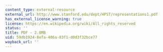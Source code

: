 ```yaml
---
content_type: external-resource
external_url: http://www.stanford.edu/dept/HPST/representations1.pdf
has_external_license_warning: true
license: https://en.wikipedia.org/wiki/All_rights_reserved
status: ''
title: PDF - 2.8MB
uid: 59db1924-8efa-406a-83f1-d0d3f32bce77
wayback_url: ''
---
```


